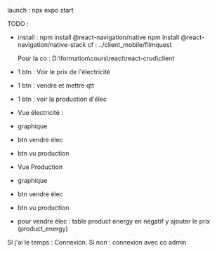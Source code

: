 launch :
npx expo start

TODO :

- install :
  npm install @react-navigation/native
  npm install @react-navigation/native-stack
  cf : ../client_mobile/filmquest

  Pour la co :
  D:\formation\cours\react\react-crud\client

- 1 btn : Voir le prix de l'électricité
- 1 btn : vendre et mettre qtt
- 1 btn : voir la production d'élec

- Vue électricité :
- graphique
- btn vendre élec
- btn vu production

- Vue Production
- graphique
- btn vendre élec
- btn vu production

- pour vendre élec :
  table product energy en négatif
  y ajouter le prix (product_energy)

Si j'ai le temps :
Connexion.
Si non : connexion avec co admin
